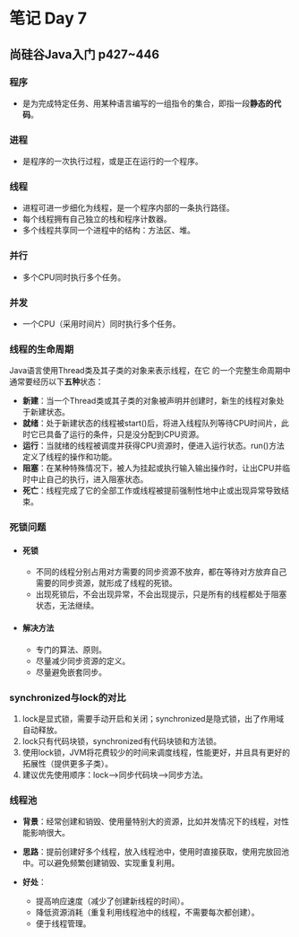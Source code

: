 ﻿# 笔记 Day 7
## 尚硅谷Java入门 p427~446
### 程序
- 是为完成特定任务、用某种语言编写的一组指令的集合，即指一段**静态的代码**。
### 进程
- 是程序的一次执行过程，或是正在运行的一个程序。
### 线程
- 进程可进一步细化为线程，是一个程序内部的一条执行路径。
- 每个线程拥有自己独立的栈和程序计数器。
- 多个线程共享同一个进程中的结构：方法区、堆。
### 并行
- 多个CPU同时执行多个任务。
### 并发
- 一个CPU（采用时间片）同时执行多个任务。
### 线程的生命周期
 Java语言使用Thread类及其子类的对象来表示线程，在它 的一个完整生命周期中通常要经历以下**五种**状态：
 
- **新建**：当一个Thread类或其子类的对象被声明并创建时，新生的线程对象处于新建状态。
- **就绪**：处于新建状态的线程被start()后，将进入线程队列等待CPU时间片，此时它已具备了运行的条件，只是没分配到CPU资源。
- **运行**：当就绪的线程被调度并获得CPU资源时，便进入运行状态。run()方法定义了线程的操作和功能。
- **阻塞**：在某种特殊情况下，被人为挂起或执行输入输出操作时，让出CPU并临时中止自己的执行，进入阻塞状态。
- **死亡**：线程完成了它的全部工作或线程被提前强制性地中止或出现异常导致结束。
### 死锁问题
- #### 死锁
	- 不同的线程分别占用对方需要的同步资源不放弃，都在等待对方放弃自己需要的同步资源，就形成了线程的死锁。
	- 出现死锁后，不会出现异常，不会出现提示，只是所有的线程都处于阻塞状态，无法继续。
- #### 解决方法
	- 专门的算法、原则。
	- 尽量减少同步资源的定义。
	- 尽量避免嵌套同步。
### synchronized与lock的对比
1. lock是显式锁，需要手动开启和关闭；synchronized是隐式锁，出了作用域自动释放。
2. lock只有代码块锁，synchronized有代码块锁和方法锁。
3. 使用lock锁，JVM将花费较少的时间来调度线程，性能更好，并且具有更好的拓展性（提供更多子类）。
4. 建议优先使用顺序：lock-->同步代码块-->同步方法。
### 线程池
- **背景**：经常创建和销毁、使用量特别大的资源，比如并发情况下的线程，对性能影响很大。
- **思路**：提前创建好多个线程，放入线程池中，使用时直接获取，使用完放回池中。可以避免频繁创建销毁、实现重复利用。
- **好处**：

	- 提高响应速度（减少了创建新线程的时间）。
	- 降低资源消耗（重复利用线程池中的线程，不需要每次都创建）。
	- 便于线程管理。

